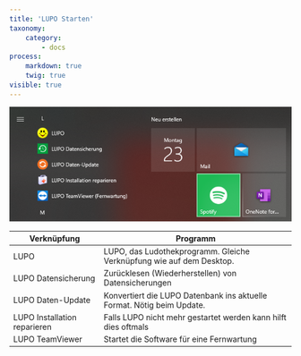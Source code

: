 ```yaml
---
title: 'LUPO Starten'
taxonomy:
    category:
        - docs
process:
    markdown: true
    twig: true
visible: true
---
```


![start-win10](../../images/start-win10.png?classes=caption "LUPO unter «Alle Apps» im Startmenü von Windows 10")


| Verknüpfung | Programm |
| ------------- | ------------- |
| LUPO |  LUPO, das Ludothekprogramm. Gleiche Verknüpfung wie auf dem Desktop. |  
| LUPO Datensicherung |  Zurücklesen (Wiederherstellen) von Datensicherungen |    
| LUPO Daten-Update |  Konvertiert die LUPO Datenbank ins aktuelle Format. Nötig beim Update. | 
| LUPO Installation reparieren |  Falls LUPO nicht mehr gestartet werden kann hilft dies oftmals |  
| LUPO TeamViewer |  Startet die Software für eine Fernwartung |  
